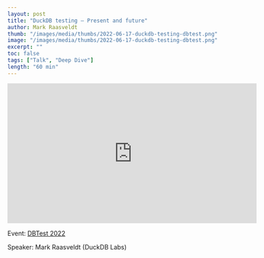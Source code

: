 ```yaml
---
layout: post
title: "DuckDB testing – Present and future"
author: Mark Raasveldt
thumb: "/images/media/thumbs/2022-06-17-duckdb-testing-dbtest.png"
image: "/images/media/thumbs/2022-06-17-duckdb-testing-dbtest.png"
excerpt: ""
toc: false
tags: ["Talk", "Deep Dive"]
length: "60 min"
---
```


<div class="video-container">
<iframe width="560" height="315" src="https://www.youtube-nocookie.com/embed/BgC79Zt2fPs?si=7nUCLymvtVwG51nc" title="YouTube video player" frameborder="0" allow="accelerometer; autoplay; clipboard-write; encrypted-media; gyroscope; picture-in-picture; web-share" referrerpolicy="strict-origin-when-cross-origin" allowfullscreen></iframe>
</div>

Event: [DBTest 2022](https://dbtest-workshop.github.io/2022/)

Speaker: Mark Raasveldt (DuckDB Labs)
